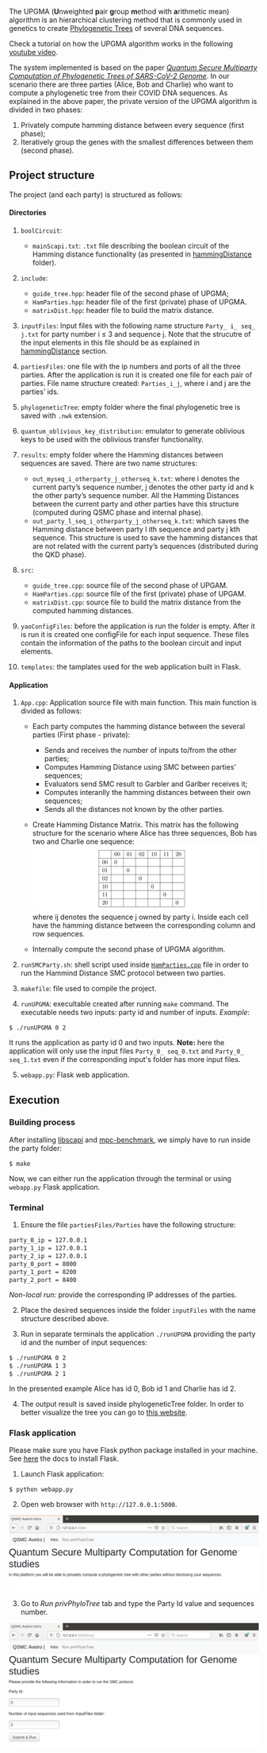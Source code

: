 The UPGMA (**U**nweighted **p**air **g**roup **m**ethod with **a**rithmetic mean) algorithm is an hierarchical clustering method that is commonly used in genetics to create [Phylogenetic Trees](https://en.wikipedia.org/wiki/Phylogenetic_tree) of several DNA sequences.

Check a tutorial on how the UPGMA algorithm works in the following [youtube video](https://www.youtube.com/watch?v=09eD4A_HxVQ).

The system implemented is based on the paper [*Quantum Secure Multiparty Computation of Phylogenetic Trees of SARS-CoV-2 Genome*](link). In our scenario there are three parties (Alice, Bob and Charlie) who want to compute a phylogenetic tree from their COVID DNA sequences. As explained in the above paper, the private version of the UPGMA algorithm is divided in two phases: 

1. Privately compute hamming distance between every sequence (first phase);
2. Iteratively group the genes with the smallest differences between them (second phase).


## Project structure

The project (and each party) is structured as follows:

#### Directories

1. `boolCircuit`: 
	
	- `mainScapi.txt`: `.txt` file describing the boolean circuit of the Hamming distance functionality (as presented in [hammingDistance](../hammingDistance) folder). 

2. `include`:

	- `guide_tree.hpp`: header file of the second phase of UPGMA;
	- `HamParties.hpp`: header file of the first (private) phase of UPGMA. 
	- `matrixDist.hpp`: header file to build the matrix distance.

3. `inputFiles`: Input files with the following name structure `Party_ i_ seq_ j.txt` for party number i ≤ 3 and sequence j. Note that the strucutre of the input elements in this file should be as explained in [hammingDistance](../hammingDistance) section.

4. `partiesFiles`: one file with the ip numbers and ports of all the three parties. After the application is run it is created one file for each pair of parties. File name structure created: `Parties_i_j`, where i and j are the parties’ ids.

5. `phylogeneticTree`: empty folder where the final phylogenetic tree is saved with `.nwk` extension.

6. `quantum_oblivious_key_distribution`: emulator to generate oblivious keys to be used with the oblivious transfer functionality.

7. `results`: empty folder where the Hamming distances between sequences are saved. There are two name structures:

	- `out_myseq_i_otherparty_j_otherseq_k.txt`: where i denotes the current party’s sequence number, j denotes the other party id and k the other party’s sequence number. All the Hamming Distances between the current party and other parties have this structure (computed during QSMC phase and internal phase).
	- `out_party_l_seq_i_otherparty_j_otherseq_k.txt`: which saves the Hamming distance between party l ith sequence and party j kth sequence. This structure is used to save the hamming distances that are not related with the current party’s sequences (distributed during the QKD phase).

8. `src`:
	
	- `guide_tree.cpp`: source file of the second phase of UPGAM.
	- `HamParties.cpp`: source file of the first (private) phase of UPGAM.
	- `matrixDist.cpp`: source file to build the matrix distance from the computed hamming distances.

9. `yaoConfigFiles`: before the application is run the folder is empty. After it is run it is created one configFile for each input sequence. These files contain the information of the paths to the boolean circuit and input elements.

10. `templates`: the tamplates used for the web application built in Flask.

#### Application

1. `App.cpp`: Application source file with main function. This main function is divided as follows:

	- Each party computes the hamming distance between the several parties (First phase - private):
		
		- Sends and receives the number of inputs to/from the other parties;
		- Computes Hamming Distance using SMC between parties’ sequences;
		- Evaluators send SMC result to Garbler and Garlber receives it;
		- Computes interanlly the hamming distances between their own sequences;
		- Sends all the distances not known by the other parties.

	- Create Hamming Distance Matrix. This matrix has the following structure for the scenario where Alice has three sequences, Bob has two and Charlie one sequence:
![hamDistMatrix](hamDistMatrix.png)
where ij denotes the sequence j owned by party i. Inside each cell have the hamming distance between the corresponding column and row sequences.
	
	- Internally compute the second phase of UPGMA algorithm.


2. `runSMCParty.sh`: shell script used inside [`HamParties.cpp`](src/HamParties.cpp) file in order to run the Hammind Distance SMC protocol between two parties.

3. `makefile`: file used to compile the project.

4. `runUPGMA`: execultable created after running `make` command. The executable needs two inputs: party id and number of inputs. *Example*:
```
$ ./runUPGMA 0 2
```
It runs the application as party id 0 and two inputs. **Note:** here the application will only use the input files `Party_0_ seq_0.txt` and `Party_0_ seq_1.txt` even if the corresponding input's folder has more input files.

5. `webapp.py`: Flask web application.


## Execution

### Building process

After installing [libscapi](../INSTALLlibscapi.md) and [mpc-benchmark](../INSTALLmpcbenchmark.md), we simply have to run inside the party folder:
```
$ make
```

Now, we can either run the application through the terminal or using `webapp.py` Flask application.

### Terminal

1. Ensure the file `partiesFiles/Parties` have the following structure:
```
party_0_ip = 127.0.0.1
party_1_ip = 127.0.0.1
party_2_ip = 127.0.0.1
party_0_port = 8000
party_1_port = 8200
party_2_port = 8400
```

*Non-local run:* provide the corresponding IP addresses of the parties.

2. Place the desired sequences inside the folder `inputFiles` with the name structure described above.

3. Run in separate terminals the application `./runUPGMA` providing the party id and the number of input sequences: 
```
$ ./runUPGMA 0 2 
$ ./runUPGMA 1 3 
$ ./runUPGMA 2 1
```

In the presented example Alice has id 0, Bob id 1 and Charlie has id 2.

4. The output result is saved inside phylogeneticTree folder. In order to better visualize the tree you can go to [this website](http://etetoolkit.org/treeview/).


### Flask application

Please make sure you have Flask python package installed in your machine. See [here](https://flask.palletsprojects.com/en/1.1.x/installation/) the docs to install Flask.


1. Launch Flask application:
```
$ python webapp.py
```

2. Open web browser with `http://127.0.0.1:5000`.

![introQSMC](introQSMC.png)

3. Go to *Run privPhyloTree* tab and type the Party Id value and sequences number.

![runQSMC](runQSMC.png)





